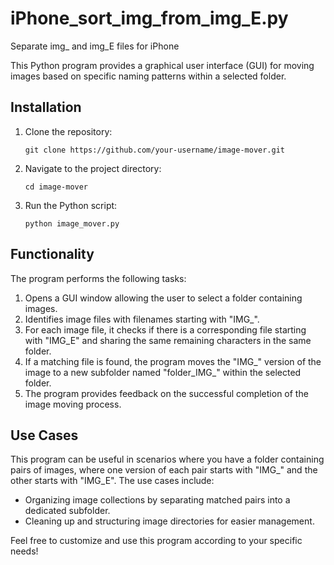 # iPhone_sort_img_from_img_E.py
Separate img_ and img_E files for iPhone

<p>This Python program provides a graphical user interface (GUI) for moving images based on specific naming patterns within a selected folder.</p>

<h2>Installation</h2>

<ol>
    <li>Clone the repository:</li>
    <pre><code>git clone https://github.com/your-username/image-mover.git</code></pre>
    <li>Navigate to the project directory:</li>
    <pre><code>cd image-mover</code></pre>
    <li>Run the Python script:</li>
    <pre><code>python image_mover.py</code></pre>
</ol>

<h2>Functionality</h2>

<p>The program performs the following tasks:</p>

<ol>
    <li>Opens a GUI window allowing the user to select a folder containing images.</li>
    <li>Identifies image files with filenames starting with "IMG_".</li>
    <li>For each image file, it checks if there is a corresponding file starting with "IMG_E" and sharing the same remaining characters in the same folder.</li>
    <li>If a matching file is found, the program moves the "IMG_" version of the image to a new subfolder named "folder_IMG_" within the selected folder.</li>
    <li>The program provides feedback on the successful completion of the image moving process.</li>
</ol>

<h2>Use Cases</h2>

<p>This program can be useful in scenarios where you have a folder containing pairs of images, where one version of each pair starts with "IMG_" and the other starts with "IMG_E". The use cases include:</p>

<ul>
    <li>Organizing image collections by separating matched pairs into a dedicated subfolder.</li>
    <li>Cleaning up and structuring image directories for easier management.</li>
</ul>

<p>Feel free to customize and use this program according to your specific needs!</p>

</body>
</html>
